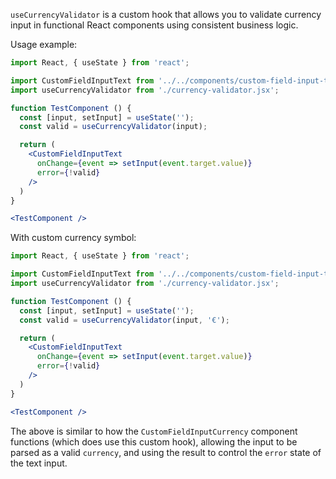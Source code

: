 `useCurrencyValidator` is a custom hook that allows you to validate currency input in functional React components using consistent business logic.

Usage example:
```jsx
import React, { useState } from 'react';

import CustomFieldInputText from '../../components/custom-field-input-text/custom-field-input-text.jsx';
import useCurrencyValidator from './currency-validator.jsx';

function TestComponent () {
  const [input, setInput] = useState('');
  const valid = useCurrencyValidator(input);

  return (
    <CustomFieldInputText
      onChange={event => setInput(event.target.value)}
      error={!valid}
    />
  )
}

<TestComponent />
```

With custom currency symbol:
```jsx
import React, { useState } from 'react';

import CustomFieldInputText from '../../components/custom-field-input-text/custom-field-input-text.jsx';
import useCurrencyValidator from './currency-validator.jsx';

function TestComponent () {
  const [input, setInput] = useState('');
  const valid = useCurrencyValidator(input, '€');

  return (
    <CustomFieldInputText
      onChange={event => setInput(event.target.value)}
      error={!valid}
    />
  )
}

<TestComponent />
```

The above is similar to how the `CustomFieldInputCurrency` component functions (which does use this custom hook), allowing the input to be parsed as a valid `currency`, and using the result to control the `error` state of the text input.
